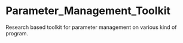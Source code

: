 # Parameter_Management_Toolkit
Research based toolkit for parameter management on various kind of program.
